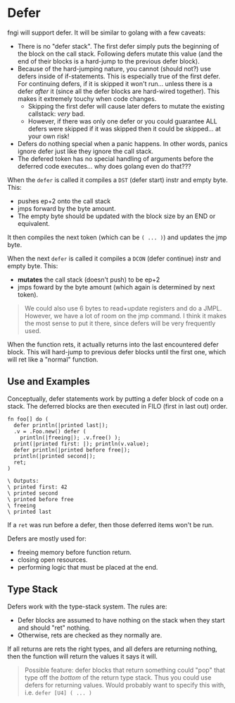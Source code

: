 # Defer

fngi will support defer. It will be similar to golang with a few caveats:

  - There is no "defer stack". The first defer simply puts the beginning of the
    block on the call stack. Following defers mutate this value (and the end of
    their blocks is a hard-jump to the previous defer block).
  - Because of the hard-jumping nature, you cannot (should not?) use defers
    inside of if-statements. This is especially true of the first defer.
    For continuing defers, if it is skipped it won't run... unless there is a
    defer _after_ it (since all the defer blocks are hard-wired together).  This
    makes it extremely touchy when code changes.
    - Skipping the first defer will cause later defers to mutate the existing
      callstack: _very_ bad.
    - However, if there was only one defer or you could guarantee ALL defers
      were skipped if it was skipped then it could be skipped... at your own
      risk!
  - Defers do nothing special when a panic happens. In other words, panics
    ignore defer just like they ignore the call stack.
  - The defered token has no special handling of arguments before the deferred
    code executes... why does golang even do that???

When the `defer` is called it compiles a `DST` (defer start) instr and empty byte. This:
- pushes ep+2 onto the call stack
- jmps forward by the byte amount.
- The empty byte should be updated with the block size by an END or equivalent.

It then compiles the next token (which can be `( ... )`) and updates the jmp
byte.

When the next `defer` is called it compiles a `DCON` (defer continue) instr and
empty byte. This:
- **mutates** the call stack (doesn't push) to be ep+2
- jmps foward by the byte amount (which again is determined by next token).

> We could also use 6 bytes to read+update registers and do a JMPL.
> However, we have a lot of room on the jmp command. I think it makes the most
> sense to put it there, since defers will be very frequently used.

When the function rets, it actually returns into the last encountered defer
block. This will hard-jump to previous defer blocks until the first one, which
will ret like a "normal" function.

## Use and Examples

Conceptually, defer statements work by putting a defer block of code on a stack.
The deferred blocks are then executed in FILO (first in last out) order.

```
fn foo[] do (
  defer println(|printed last|);
  .v = .Foo.new() defer (
    println(|freeing|); .v.free() );
  print(|printed first: |); println(v.value);
  defer println(|printed before free|);
  println(|printed second|);
  ret;
)

\ Outputs:
\ printed first: 42
\ printed second
\ printed before free
\ freeing
\ printed last
```

If a `ret` was run before a defer, then those deferred items won't be run.

Defers are mostly used for:
  - freeing memory before function return.
  - closing open resources.
  - performing logic that must be placed at the end.

## Type Stack
Defers work with the type-stack system. The rules are:
  - Defer blocks are assumed to have nothing on the stack when they start and
    should "ret" nothing.
  - Otherwise, rets are checked as they normally are.

If all returns are rets the right types, and all defers are returning nothing,
then the function will return the values it says it will.

> Possible feature: defer blocks that return something could "pop" that type off
> the _bottom_ of the return type stack. Thus you could use defers for returning
> values. Would probably want to specify this with, i.e. `defer [U4] ( ... )`

